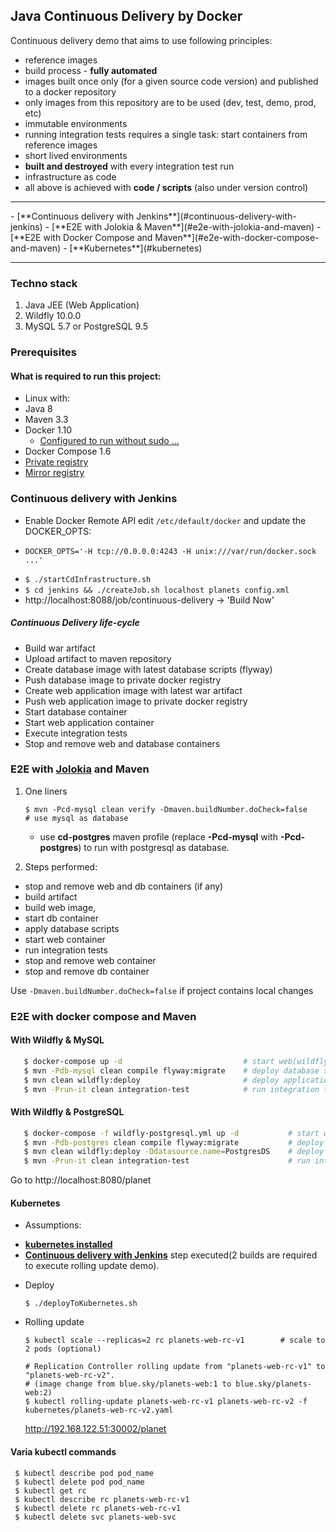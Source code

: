 ## Java Continuous Delivery by Docker

Continuous delivery demo that aims to use following principles:
 - reference images
  - build process - **fully automated**
  - images built once only (for a given source code version) and published to a docker repository
  - only images from this repository are to be used (dev, test, demo, prod, etc)
 - immutable environments
  - running integration tests requires a single task: start containers from reference images
 - short lived environments 
  - **built and destroyed** with every integration test run
 - infrastructure as code 
  - all above is achieved with **code / scripts** (also under version control)

<hr/>
- [**Continuous delivery with Jenkins**](#continuous-delivery-with-jenkins)
- [**E2E with Jolokia & Maven**](#e2e-with-jolokia-and-maven)
- [**E2E with Docker Compose and Maven**](#e2e-with-docker-compose-and-maven)
- [**Kubernetes**](#kubernetes)

<hr/>

### Techno stack
 1. Java JEE (Web Application)
 1. Wildfly 10.0.0
 1. MySQL 5.7 or PostgreSQL 9.5

### Prerequisites
#### What is required to run this project:
 - Linux with:
  - Java 8
  - Maven 3.3
  - Docker 1.10
    - [Configured to run without sudo ... ](https://docs.docker.com/engine/installation/ubuntulinux/#create-a-docker-group)
  - Docker Compose 1.6
  - [Private registry](https://github.com/tecris/docker/tree/v16.02.01/registry2/private)
  - [Mirror registry](https://github.com/tecris/docker/tree/v16.02.01/registry2/mirror)

### Continuous delivery with Jenkins
 - Enable Docker Remote API edit `/etc/default/docker` and update the DOCKER_OPTS:
  * `DOCKER_OPTS='-H tcp://0.0.0.0:4243 -H unix:///var/run/docker.sock ...'`
 - `$ ./startCdInfrastructure.sh`
 - `$ cd jenkins && ./createJob.sh localhost planets config.xml`
 - http://localhost:8088/job/continuous-delivery -> 'Build Now'

##### Continuous Delivery life-cycle
 - Build war artifact
 - Upload artifact to maven repository
 - Create database image with latest database scripts (flyway)
 - Push database image to private docker registry
 - Create web application image with latest war artifact
 - Push web application image to private docker registry
 - Start database container
 - Start web application container
 - Execute integration tests
 - Stop and remove web and database containers

### E2E with [Jolokia][1] and Maven

1. One liners
    
    `$ mvn -Pcd-mysql clean verify -Dmaven.buildNumber.doCheck=false      # use mysql as database`
      - use **cd-postgres** maven profile (replace **-Pcd-mysql** with **-Pcd-postgres**) to run with postgresql as database.

1. Steps performed:
  - stop and remove web and db containers (if any)
  - build artifact
  - build web image,
  - start db container
  - apply database scripts
  - start web container
  - run integration tests
  - stop and remove web container
  - stop and remove db container
 
Use `-Dmaven.buildNumber.doCheck=false` if project contains local changes

### E2E with docker compose and Maven
#### With Wildfly & MySQL
```sh
   $ docker-compose up -d                           # start web(wildfly) and database(mysql) containers`
   $ mvn -Pdb-mysql clean compile flyway:migrate    # deploy database scripts
   $ mvn clean wildfly:deploy                       # deploy application
   $ mvn -Prun-it clean integration-test            # run integration tests
```
 
#### With Wildfly & PostgreSQL
```sh
   $ docker-compose -f wildfly-postgresql.yml up -d           # start web(wildfly) and database(postgresql) containers
   $ mvn -Pdb-postgres clean compile flyway:migrate           # deploy database scripts
   $ mvn clean wildfly:deploy -Ddatasource.name=PostgresDS    # deploy application
   $ mvn -Prun-it clean integration-test                      # run integration tests
```

Go to http://localhost:8080/planet

#### Kubernetes

 * Assumptions: 
  
  - [**kubernetes installed**](https://github.com/tecris/kubernetes/blob/v16.02.02/coreos-libvirt/README.md)
  - [**Continuous delivery with Jenkins**](#continuous-delivery-with-jenkins) step executed(2 builds are required to execute rolling update demo).

 * Deploy

   ```$ ./deployToKubernetes.sh```
   
 * Rolling update
 
   ```
   $ kubectl scale --replicas=2 rc planets-web-rc-v1        # scale to 2 pods (optional)     
   
   # Replication Controller rolling update from "planets-web-rc-v1" to "planets-web-rc-v2".
   # (image change from blue.sky/planets-web:1 to blue.sky/planets-web:2)
   $ kubectl rolling-update planets-web-rc-v1 planets-web-rc-v2 -f kubernetes/planets-web-rc-v2.yaml    
   ```
   http://192.168.122.51:30002/planet


#### Varia kubectl commands
 
   ```
    $ kubectl describe pod pod_name
    $ kubectl delete pod pod_name
    $ kubectl get rc
    $ kubectl describe rc planets-web-rc-v1
    $ kubectl delete rc planets-web-rc-v1
    $ kubectl delete svc planets-web-svc
   ```


[1]:https://github.com/fabric8io/docker-maven-plugin
[2]:http://flywaydb.org
[3]:https://github.com/tecris/docker/blob/v3.6/nexus/README.md
[4]:https://github.com/tecris/docker/blob/v3.6/nexus/settings.xml
